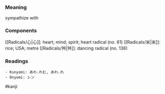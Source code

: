 ### Meaning

sympathize with

### Components

[[Radicals/心|心]]: heart; mind; spirit; heart radical (no. 61) [[Radicals/米|米]]: rice; USA; metre [[Radicals/舛|舛]]: dancing radical (no. 136)

### Readings

```
- Kunyomi: あわ.れむ, あわ.れ
- Onyomi: レン
```

#kanji